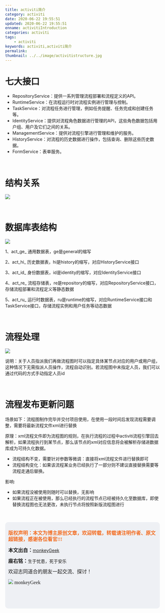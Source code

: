```yaml
---
title: activiti简介
category: activiti
date: 2020-06-22 19:55:51
updated: 2020-06-22 19:55:51
enname: activitiIntroduction
categories: activiti
tags:
	- activiti
keywords: activiti,activiti简介
permalink:
thumbnail: ../../image/activitistructure.jpg
---
```


# 七大接口

- RepositoryService：提供一系列管理流程部署和流程定义的API。
- RuntimeService：在流程运行时对流程实例进行管理与控制。
- TaskService：对流程任务进行管理，例如任务提醒、任务完成和创建任务等。<!--more-->
- IdentityService：提供对流程角色数据进行管理的API，这些角色数据包括用户组、用户及它们之间的关系。
- ManagementService：提供对流程引擎进行管理和维护的服务。
- HistoryService：对流程的历史数据进行操作，包括查询、删除这些历史数据。
- FormService：表单服务。

</br>

# 结构关系

![](../../../../image/activitistructure.jpg)

</br>

# 数据库表结构

![](../../../../image/activititable.png)

1、act_ge_ 通用数据表，ge是general的缩写

2、act_hi_ 历史数据表，hi是history的缩写，对应HistoryService接口

3、act_id_ 身份数据表，id是identity的缩写，对应IdentityService接口

4、act_re_ 流程存储表，re是repository的缩写，对应RepositoryService接口，存储流程部署和流程定义等静态数据

5、act_ru_ 运行时数据表，ru是runtime的缩写，对应RuntimeService接口和TaskService接口，存储流程实例和用户任务等动态数据

</br>

# 流程处理

![](../../../../image/activitiprocess.png)

说明：关于人员指派我们再做流程图时可以指定具体某节点对应的用户或用户组，这种情况下无需指派人员操作，流程自动识别。若流程图中未指定人员，我们可以通过代码的方式手动指定人员id

</br>

# 流程发布更新问题

场景如下：流程图制作完毕并交付项目使用，在使用一段时间后发现流程需要调整，需要将最新流程文件xml进行替换

原理：xml流程文件即为流程图的规则，在执行流程的过程中activiti流程引擎回去解析，如果流程执行到某节点，那么该节点的xml对应信息将会被解析存储进数据库成为可持久化数据。

- 流程结构不变，需要针对参数等微调：直接将xml流程文件进行替换即可
- 流程结构变化：如果该流程某业务已经执行了一部分则不建议直接替换需要等流程走通后替换。

影响:

- 如果流程没被使用则随时可以替换，无影响
- 如果流程正在被使用，那么已经执行的流程节点已经被持久化至数据库，即使替换流程图也无法更改，未执行节点将按照新版流程图进行

</br>

</br>

<script>
var _hmt = _hmt || [];
(function() {
  var hm = document.createElement("script");
  hm.src = "https://hm.baidu.com/hm.js?2f798e6b269c8a40f12bef25d7f1876d";
  var s = document.getElementsByTagName("script")[0]; 
  s.parentNode.insertBefore(hm, s);
})();
</script>

<div style="height:260px; background-color:rgb(238,240,244); padding:10px;border-radius:10px;">
    <p style="color:#f36c21;font:bold 16px/20px 'kaiTi';">
      版权声明：本文为博主原创文章，欢迎转载，转载请注明作者、原文超链接，感谢各位看官!!!
    </p>
    <p>
      <span style="font:bold 16px/20px 'kaiTi';">本文出自：</span><a href="https://monkeyGeek369.github.io">monkeyGeek</a> 
    </p>
    <p>
      <span style="font:bold 16px/20px 'kaiTi';">座右铭：</span><span>生于忧患，死于安乐</span> 
    </p>
    <p>
      <span style="font:16px/20px 'kaiTi';">欢迎志同道合的朋友一起交流、探讨！</span> 
    </p>
    <img style="height:auto; width:auto;flot:left;" src="../../../../image/monkey64.png" /><span style="font:16px/20px 'kaiTi';flot:left;">   monkeyGeek</span>



